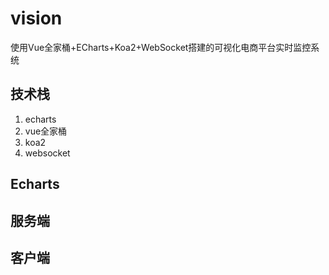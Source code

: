 # vision
使用Vue全家桶+ECharts+Koa2+WebSocket搭建的可视化电商平台实时监控系统

## 技术栈

1. echarts
2. vue全家桶
3. koa2
4. websocket

## Echarts

## 服务端

## 客户端

